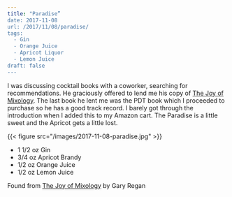 ```yaml
---
title: "Paradise”
date: 2017  -11-08
url: /2017/11/08/paradise/
tags:
  - Gin
  - Orange Juice 
  - Apricot Liquor 
  - Lemon Juice 
draft: false
---
```


I was discussing cocktail books with a coworker, searching for recommendations. He graciously offered to lend me his copy of [The Joy of Mixology](https://www.amazon.com/Joy-Mixology-Consummate-Guide-Bartenders/dp/0609608843). The last book he lent me was the PDT book which I proceeded to purchase so he has a good track record. I barely got through the introduction when I added this to my Amazon cart. The Paradise is a little sweet and the Apricot gets a little lost. 
 
{{< figure src="/images/2017-11-08-paradise.jpg" >}}

* 1 1/2 oz Gin
* 3/4 oz Apricot Brandy 
* 1/2 oz Orange Juice 
* 1/2 oz Lemon Juice 

Found from [The Joy of Mixology](https://www.amazon.com/Joy-Mixology-Consummate-Guide-Bartenders/dp/0609608843) by Gary Regan
